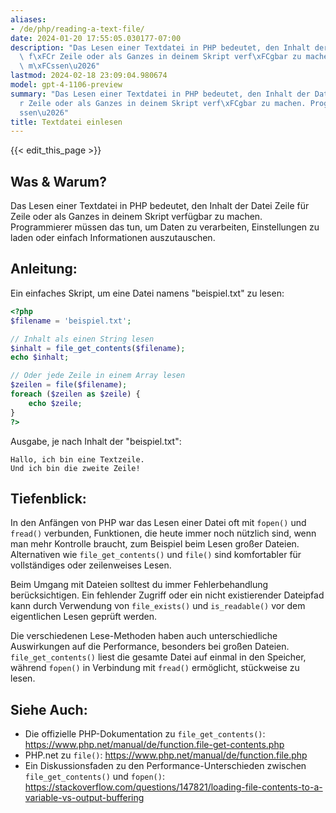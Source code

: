 ```yaml
---
aliases:
- /de/php/reading-a-text-file/
date: 2024-01-20 17:55:05.030177-07:00
description: "Das Lesen einer Textdatei in PHP bedeutet, den Inhalt der Datei Zeile\
  \ f\xFCr Zeile oder als Ganzes in deinem Skript verf\xFCgbar zu machen. Programmierer\
  \ m\xFCssen\u2026"
lastmod: 2024-02-18 23:09:04.980674
model: gpt-4-1106-preview
summary: "Das Lesen einer Textdatei in PHP bedeutet, den Inhalt der Datei Zeile f\xFC\
  r Zeile oder als Ganzes in deinem Skript verf\xFCgbar zu machen. Programmierer m\xFC\
  ssen\u2026"
title: Textdatei einlesen
---
```


{{< edit_this_page >}}

## Was & Warum?
Das Lesen einer Textdatei in PHP bedeutet, den Inhalt der Datei Zeile für Zeile oder als Ganzes in deinem Skript verfügbar zu machen. Programmierer müssen das tun, um Daten zu verarbeiten, Einstellungen zu laden oder einfach Informationen auszutauschen.

## Anleitung:
Ein einfaches Skript, um eine Datei namens "beispiel.txt" zu lesen:

```php
<?php
$filename = 'beispiel.txt';

// Inhalt als einen String lesen
$inhalt = file_get_contents($filename);
echo $inhalt;

// Oder jede Zeile in einem Array lesen
$zeilen = file($filename);
foreach ($zeilen as $zeile) {
    echo $zeile;
}
?>
```

Ausgabe, je nach Inhalt der "beispiel.txt":

```
Hallo, ich bin eine Textzeile.
Und ich bin die zweite Zeile!
```

## Tiefenblick:
In den Anfängen von PHP war das Lesen einer Datei oft mit `fopen()` und `fread()` verbunden, Funktionen, die heute immer noch nützlich sind, wenn man mehr Kontrolle braucht, zum Beispiel beim Lesen großer Dateien. Alternativen wie `file_get_contents()` und `file()` sind komfortabler für vollständiges oder zeilenweises Lesen. 

Beim Umgang mit Dateien solltest du immer Fehlerbehandlung berücksichtigen. Ein fehlender Zugriff oder ein nicht existierender Dateipfad kann durch Verwendung von `file_exists()` und `is_readable()` vor dem eigentlichen Lesen geprüft werden.

Die verschiedenen Lese-Methoden haben auch unterschiedliche Auswirkungen auf die Performance, besonders bei großen Dateien. `file_get_contents()` liest die gesamte Datei auf einmal in den Speicher, während `fopen()` in Verbindung mit `fread()` ermöglicht, stückweise zu lesen.

## Siehe Auch:
- Die offizielle PHP-Dokumentation zu `file_get_contents()`: https://www.php.net/manual/de/function.file-get-contents.php
- PHP.net zu `file()`: https://www.php.net/manual/de/function.file.php
- Ein Diskussionsfaden zu den Performance-Unterschieden zwischen `file_get_contents()` und `fopen()`: https://stackoverflow.com/questions/147821/loading-file-contents-to-a-variable-vs-output-buffering
